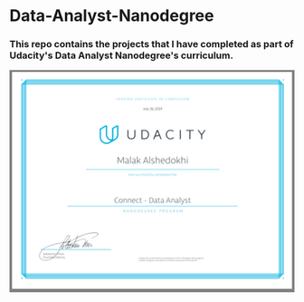 # Data-Analyst-Nanodegree
### This repo contains the projects that I have completed as part of Udacity's Data Analyst Nanodegree's curriculum.

![](https://github.com/malak-alshedokhi/Data-Analyst-Nanodegree/blob/master/images/Screen%20Shot%202019-08-13%20at%205.50.51%20PM.png)
